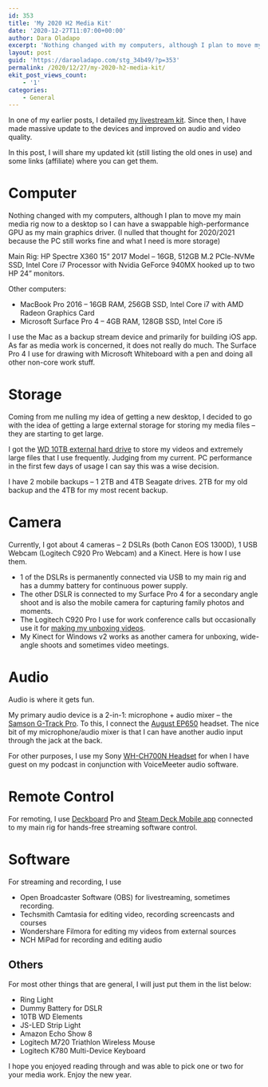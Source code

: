 ```yaml
---
id: 353
title: 'My 2020 H2 Media Kit'
date: '2020-12-27T11:07:00+00:00'
author: Dara Oladapo
excerpt: 'Nothing changed with my computers, although I plan to move my main media rig now to a desktop so I can have a swappable high-performance GPU as my main graphics driver. (I nulled that thought for 2020/2021 because the PC still works fine and what I need is more storage)'
layout: post
guid: 'https://daraoladapo.com/stg_34b49/?p=353'
permalink: /2020/12/27/my-2020-h2-media-kit/
ekit_post_views_count:
    - '1'
categories:
    - General
---
```


In one of my earlier posts, I detailed [my livestream kit](https://daraoladapo.com/smooth-dev-saturday-stream-kit/). Since then, I have made massive update to the devices and improved on audio and video quality.

In this post, I will share my updated kit (still listing the old ones in use) and some links (affiliate) where you can get them.

# Computer

Nothing changed with my computers, although I plan to move my main media rig now to a desktop so I can have a swappable high-performance GPU as my main graphics driver. (I nulled that thought for 2020/2021 because the PC still works fine and what I need is more storage)

Main Rig: HP Spectre X360 15” 2017 Model – 16GB, 512GB M.2 PCIe-NVMe SSD, Intel Core i7 Processor with Nvidia GeForce 940MX hooked up to two HP 24” monitors.

Other computers:

- MacBook Pro 2016 – 16GB RAM, 256GB SSD, Intel Core i7 with AMD Radeon Graphics Card
- Microsoft Surface Pro 4 – 4GB RAM, 128GB SSD, Intel Core i5

I use the Mac as a backup stream device and primarily for building iOS app. As far as media work is concerned, it does not really do much. The Surface Pro 4 I use for drawing with Microsoft Whiteboard with a pen and doing all other non-core work stuff.

# Storage

Coming from me nulling my idea of getting a new desktop, I decided to go with the idea of getting a large external storage for storing my media files – they are starting to get large.

I got the [WD 10TB external hard drive](https://amzn.to/3mSnoxZ) to store my videos and extremely large files that I use frequently. Judging from my current. PC performance in the first few days of usage I can say this was a wise decision.

I have 2 mobile backups – 1 2TB and 4TB Seagate drives. 2TB for my old backup and the 4TB for my most recent backup.

# Camera

Currently, I got about 4 cameras – 2 DSLRs (both Canon EOS 1300D), 1 USB Webcam (Logitech C920 Pro Webcam) and a Kinect. Here is how I use them.

- 1 of the DSLRs is permanently connected via USB to my main rig and has a dummy battery for continuous power supply.
- The other DSLR is connected to my Surface Pro 4 for a secondary angle shoot and is also the mobile camera for capturing family photos and moments.
- The Logitech C920 Pro I use for work conference calls but occasionally use it for [making my unboxing videos](https://www.youtube.com/watch?v=2r2ohjWMnGM&list=PLLPoUzIf1nXolo7AnYzSFB88a0cRIka7R).
- My Kinect for Windows v2 works as another camera for unboxing, wide-angle shoots and sometimes video meetings.

# Audio

Audio is where it gets fun.

My primary audio device is a 2-in-1: microphone + audio mixer – the [Samson G-Track Pro](https://amzn.to/3pu31ZM). To this, I connect the [August EP650](https://amzn.to/3nUOp53) headset. The nice bit of my microphone/audio mixer is that I can have another audio input through the jack at the back.

For other purposes, I use my Sony [WH-CH700N Headset](https://amzn.to/38CRLmW) for when I have guest on my podcast in conjunction with VoiceMeeter audio software.

# Remote Control

For remoting, I use [Deckboard](https://deckboard.app) Pro and [Steam Deck Mobile app](https://www.elgato.com/en/gaming/stream-deck-mobile) connected to my main rig for hands-free streaming software control.

# Software

For streaming and recording, I use

- Open Broadcaster Software (OBS) for livestreaming, sometimes recording.
- Techsmith Camtasia for editing video, recording screencasts and courses
- Wondershare Filmora for editing my videos from external sources
- NCH MiPad for recording and editing audio

## Others

For most other things that are general, I will just put them in the list below:

- Ring Light
- Dummy Battery for DSLR
- 10TB WD Elements
- JS-LED Strip Light
- Amazon Echo Show 8
- Logitech M720 Triathlon Wireless Mouse
- Logitech K780 Multi-Device Keyboard

I hope you enjoyed reading through and was able to pick one or two for your media work. Enjoy the new year.